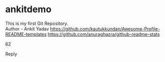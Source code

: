 # ankitdemo
This is my first Git Repository.
<br>
 Author - Ankit Yadav
https://github.com/kautukkundan/Awesome-Profile-README-templates
https://github.com/anuraghazra/github-readme-stats

62


Reply

